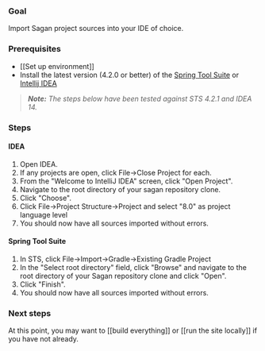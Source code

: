 ### Goal

Import Sagan project sources into your IDE of choice.
### Prerequisites

 - [[Set up environment]]
 - Install the latest version (4.2.0 or better) of the [Spring Tool Suite](http://spring.io/tools/sts) or [Intellij IDEA](http://www.jetbrains.com/idea)

> _**Note:** The steps below have been tested against STS 4.2.1 and IDEA 14._


### Steps

#### IDEA

1. Open IDEA.
1. If any projects are open, click File->Close Project for each.
1. From the "Welcome to IntelliJ IDEA" screen, click "Open Project".
1. Navigate to the root directory of your sagan repository clone.
1. Click "Choose".
1. Click File->Project Structure->Project and select "8.0" as project language level
1. You should now have all sources imported without errors.

#### Spring Tool Suite

1. In STS, click File->Import->Gradle->Existing Gradle Project
1. In the "Select root directory" field, click "Browse" and navigate to the root directory of your Sagan repository clone and click "Open".
1. Click "Finish".
1. You should now have all sources imported without errors.

### Next steps

At this point, you may want to [[build everything]] or [[run the site locally]] if you have not already.
